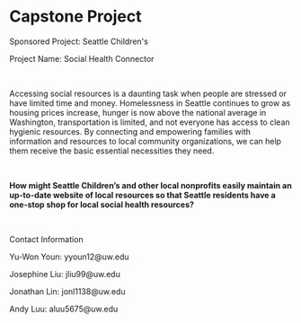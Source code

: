 # Capstone Project

<p>Sponsored Project: Seattle Children's</p>
<p>Project Name: Social Health Connector</p>
<br>
<p>Accessing social resources is a daunting task when people are stressed or have limited time and money. Homelessness in Seattle continues to grow as housing prices increase, hunger is now above the national average in Washington, transportation is limited, and not everyone has access to clean hygienic resources. By connecting and empowering families with information and resources to local community organizations, we can help them receive the basic essential necessities they need.</p>
<br>
<p><strong>How might Seattle Children’s and other local nonprofits easily maintain an up-to-date website
of local resources so that Seattle residents have a one-stop shop for local social health resources?</strong></p>
<br>
<p>Contact Information</p>
<p>Yu-Won Youn: yyoun12@uw.edu</p>
<p>Josephine Liu: jliu99@uw.edu</p>
<p>Jonathan Lin: jonl1138@uw.edu</p>
<p>Andy Luu: aluu5675@uw.edu</p>
